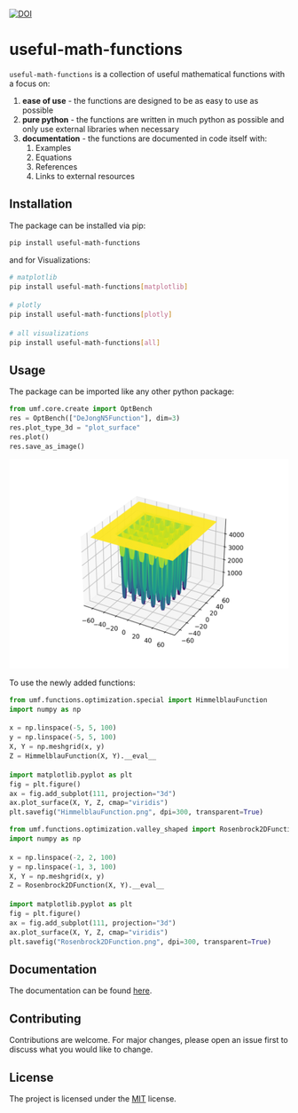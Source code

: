 [![DOI](https://zenodo.org/badge/DOI/10.5281/zenodo.8373435.svg)](https://doi.org/10.5281/zenodo.8373435)

# useful-math-functions

`useful-math-functions` is a collection of useful mathematical functions with a
focus on:

1. **ease of use** - the functions are designed to be as easy to use as possible
2. **pure python** - the functions are written in much python as possible and
   only use external libraries when necessary
3. **documentation** - the functions are documented in code itself with:
   1. Examples
   2. Equations
   3. References
   4. Links to external resources

## Installation

The package can be installed via pip:

```bash
pip install useful-math-functions
```

and for Visualizations:

```bash
# matplotlib
pip install useful-math-functions[matplotlib]

# plotly
pip install useful-math-functions[plotly]

# all visualizations
pip install useful-math-functions[all]
```

## Usage

The package can be imported like any other python package:

```python
from umf.core.create import OptBench
res = OptBench(["DeJongN5Function"], dim=3)
res.plot_type_3d = "plot_surface"
res.plot()
res.save_as_image()
```

![_](https://github.com/Anselmoo/useful-math-functions/blob/main/docs/extra/images/DeJongN5Function.png?raw=true)

To use the newly added functions:

```python
from umf.functions.optimization.special import HimmelblauFunction
import numpy as np

x = np.linspace(-5, 5, 100)
y = np.linspace(-5, 5, 100)
X, Y = np.meshgrid(x, y)
Z = HimmelblauFunction(X, Y).__eval__

import matplotlib.pyplot as plt
fig = plt.figure()
ax = fig.add_subplot(111, projection="3d")
ax.plot_surface(X, Y, Z, cmap="viridis")
plt.savefig("HimmelblauFunction.png", dpi=300, transparent=True)
```

```python
from umf.functions.optimization.valley_shaped import Rosenbrock2DFunction
import numpy as np

x = np.linspace(-2, 2, 100)
y = np.linspace(-1, 3, 100)
X, Y = np.meshgrid(x, y)
Z = Rosenbrock2DFunction(X, Y).__eval__

import matplotlib.pyplot as plt
fig = plt.figure()
ax = fig.add_subplot(111, projection="3d")
ax.plot_surface(X, Y, Z, cmap="viridis")
plt.savefig("Rosenbrock2DFunction.png", dpi=300, transparent=True)
```

## Documentation

The documentation can be found
[here](https://anselmoo.github.io/useful-math-functions/).

## Contributing

Contributions are welcome. For major changes, please open an issue first to
discuss what you would like to change.

## License

The project is licensed under the
[MIT](https://github.com/Anselmoo/useful-math-functions/blob/main/LICENSE)
license.
